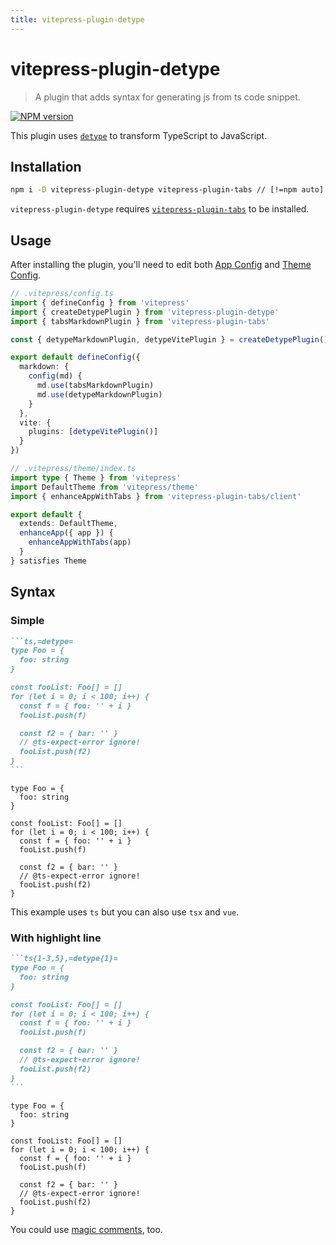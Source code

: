```yaml
---
title: vitepress-plugin-detype
---
```


# vitepress-plugin-detype

> A plugin that adds syntax for generating js from ts code snippet.

[![NPM version](https://img.shields.io/npm/v/vitepress-plugin-detype.svg)](https://www.npmjs.com/package/vitepress-plugin-detype)

This plugin uses [`detype`](https://github.com/cyco130/detype) to transform TypeScript to JavaScript.

## Installation

```sh
npm i -D vitepress-plugin-detype vitepress-plugin-tabs // [!=npm auto]
```

`vitepress-plugin-detype` requires [`vitepress-plugin-tabs`](../tabs/) to be installed.

## Usage

After installing the plugin, you'll need to edit both [App Config](https://vitepress.vuejs.org/config/app-configs) and [Theme Config](https://vitepress.vuejs.org/config/theme-configs).

```ts
// .vitepress/config.ts
import { defineConfig } from 'vitepress'
import { createDetypePlugin } from 'vitepress-plugin-detype'
import { tabsMarkdownPlugin } from 'vitepress-plugin-tabs'

const { detypeMarkdownPlugin, detypeVitePlugin } = createDetypePlugin()

export default defineConfig({
  markdown: {
    config(md) {
      md.use(tabsMarkdownPlugin)
      md.use(detypeMarkdownPlugin)
    }
  },
  vite: {
    plugins: [detypeVitePlugin()]
  }
})
```

```ts
// .vitepress/theme/index.ts
import type { Theme } from 'vitepress'
import DefaultTheme from 'vitepress/theme'
import { enhanceAppWithTabs } from 'vitepress-plugin-tabs/client'

export default {
  extends: DefaultTheme,
  enhanceApp({ app }) {
    enhanceAppWithTabs(app)
  }
} satisfies Theme
```

## Syntax

### Simple

````md
```ts,=detype=
type Foo = {
  foo: string
}

const fooList: Foo[] = []
for (let i = 0; i < 100; i++) {
  const f = { foo: '' + i }
  fooList.push(f)

  const f2 = { bar: '' }
  // @ts-expect-error ignore!
  fooList.push(f2)
}
```
````

```ts,=detype=
type Foo = {
  foo: string
}

const fooList: Foo[] = []
for (let i = 0; i < 100; i++) {
  const f = { foo: '' + i }
  fooList.push(f)

  const f2 = { bar: '' }
  // @ts-expect-error ignore!
  fooList.push(f2)
}
```

This example uses `ts` but you can also use `tsx` and `vue`.

### With highlight line

````md
```ts{1-3,5},=detype{1}=
type Foo = {
  foo: string
}

const fooList: Foo[] = []
for (let i = 0; i < 100; i++) {
  const f = { foo: '' + i }
  fooList.push(f)

  const f2 = { bar: '' }
  // @ts-expect-error ignore!
  fooList.push(f2)
}
```
````

```ts{1-3,5},=detype{1}=
type Foo = {
  foo: string
}

const fooList: Foo[] = []
for (let i = 0; i < 100; i++) {
  const f = { foo: '' + i }
  fooList.push(f)

  const f2 = { bar: '' }
  // @ts-expect-error ignore!
  fooList.push(f2)
}
```

You could use [magic comments](https://github.com/cyco130/detype/blob/main/README.md#magic-comments), too.
